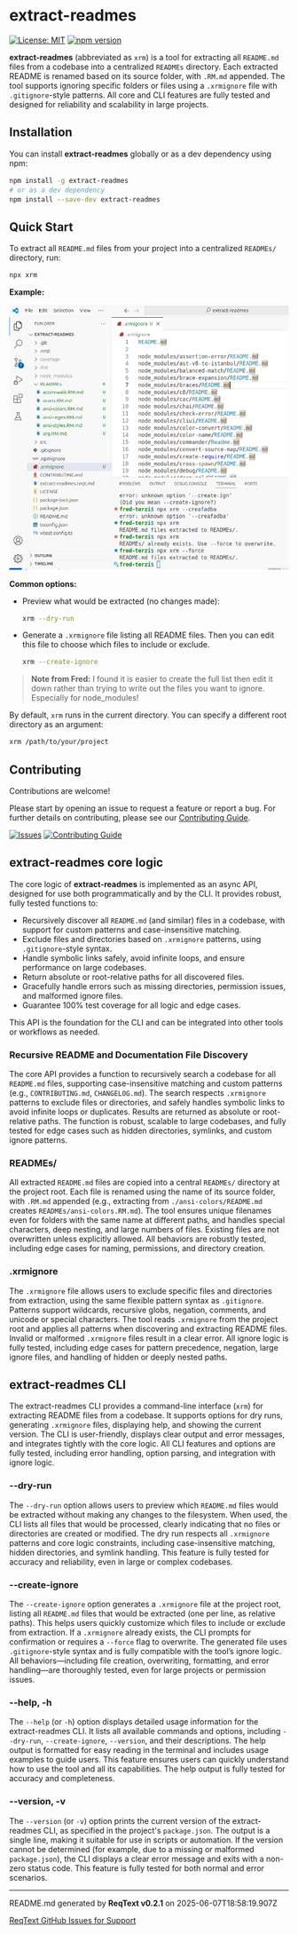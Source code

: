 # extract-readmes

[![License: MIT](https://img.shields.io/badge/License-MIT-blue.svg)](LICENSE)
[![npm version](https://img.shields.io/npm/v/extract-readmes.svg)](https://www.npmjs.com/package/extract-readmes)

**extract-readmes** (abbreviated as `xrm`) is a tool for extracting all `README.md` files from a codebase into a centralized `READMEs` directory. Each extracted README is renamed based on its source folder, with `.RM.md` appended. The tool supports ignoring specific folders or files using a `.xrmignore` file with `.gitignore`-style patterns. All core and CLI features are fully tested and designed for reliability and scalability in large projects.


## Installation

You can install **extract-readmes** globally or as a dev dependency using npm:

```sh
npm install -g extract-readmes
# or as a dev dependency
npm install --save-dev extract-readmes
```

## Quick Start

To extract all `README.md` files from your project into a centralized `READMEs/` directory, run:

```sh
npx xrm
```
**Example:**

![example](.reqt/example.png "Example of extracted READMEs")

**Common options:**

- Preview what would be extracted (no changes made):
  ```sh
  xrm --dry-run
  ```
- Generate a `.xrmignore` file listing all README files. Then you can edit this file to choose which files to include or exclude. 

  ```sh
  xrm --create-ignore
  ```
> **Note from Fred:** I found it is easier to create the full list then edit it down rather than trying to write out the files you want to ignore. Especially for node_modules!

By default, `xrm` runs in the current directory. You can specify a different root directory as an argument:

```sh
xrm /path/to/your/project
```

## Contributing

Contributions are welcome!

Please start by opening an issue to request a feature or report a bug. For further details on contributing, please see our [Contributing Guide](CONTRIBUTING.md).

[![Issues](https://img.shields.io/github/issues/fred-terzi/extract-readmes.svg)](https://github.com/fred-terzi/extract-readmes/issues)
[![Contributing Guide](https://img.shields.io/badge/Contributing-Guide-blue.svg)](CONTRIBUTING.md)

## extract-readmes core logic

The core logic of **extract-readmes** is implemented as an async API, designed for use both programmatically and by the CLI. It provides robust, fully tested functions to:

- Recursively discover all `README.md` (and similar) files in a codebase, with support for custom patterns and case-insensitive matching.
- Exclude files and directories based on `.xrmignore` patterns, using `.gitignore`-style syntax.
- Handle symbolic links safely, avoid infinite loops, and ensure performance on large codebases.
- Return absolute or root-relative paths for all discovered files.
- Gracefully handle errors such as missing directories, permission issues, and malformed ignore files.
- Guarantee 100% test coverage for all logic and edge cases.

This API is the foundation for the CLI and can be integrated into other tools or workflows as needed.

### Recursive README and Documentation File Discovery

The core API provides a function to recursively search a codebase for all `README.md` files, supporting case-insensitive matching and custom patterns (e.g., `CONTRIBUTING.md`, `CHANGELOG.md`). The search respects `.xrmignore` patterns to exclude files or directories, and safely handles symbolic links to avoid infinite loops or duplicates. Results are returned as absolute or root-relative paths. The function is robust, scalable to large codebases, and fully tested for edge cases such as hidden directories, symlinks, and custom ignore patterns.

### READMEs/

All extracted `README.md` files are copied into a central `READMEs/` directory at the project root. Each file is renamed using the name of its source folder, with `.RM.md` appended (e.g., extracting from `./ansi-colors/README.md` creates `READMEs/ansi-colors.RM.md`). The tool ensures unique filenames even for folders with the same name at different paths, and handles special characters, deep nesting, and large numbers of files. Existing files are not overwritten unless explicitly allowed. All behaviors are robustly tested, including edge cases for naming, permissions, and directory creation.

### .xrmignore

The `.xrmignore` file allows users to exclude specific files and directories from extraction, using the same flexible pattern syntax as `.gitignore`. Patterns support wildcards, recursive globs, negation, comments, and unicode or special characters. The tool reads `.xrmignore` from the project root and applies all patterns when discovering and extracting README files. Invalid or malformed `.xrmignore` files result in a clear error. All ignore logic is fully tested, including edge cases for pattern precedence, negation, large ignore files, and handling of hidden or deeply nested paths.

## extract-readmes CLI

The extract-readmes CLI provides a command-line interface (`xrm`) for extracting README files from a codebase. It supports options for dry runs, generating `.xrmignore` files, displaying help, and showing the current version. The CLI is user-friendly, displays clear output and error messages, and integrates tightly with the core logic. All CLI features and options are fully tested, including error handling, option parsing, and integration with ignore logic.

### --dry-run

The `--dry-run` option allows users to preview which `README.md` files would be extracted without making any changes to the filesystem. When used, the CLI lists all files that would be processed, clearly indicating that no files or directories are created or modified. The dry run respects all `.xrmignore` patterns and core logic constraints, including case-insensitive matching, hidden directories, and symlink handling. This feature is fully tested for accuracy and reliability, even in large or complex codebases.

### --create-ignore

The `--create-ignore` option generates a `.xrmignore` file at the project root, listing all `README.md` files that would be extracted (one per line, as relative paths). This helps users quickly customize which files to include or exclude from extraction. If a `.xrmignore` already exists, the CLI prompts for confirmation or requires a `--force` flag to overwrite. The generated file uses `.gitignore`-style syntax and is fully compatible with the tool’s ignore logic. All behaviors—including file creation, overwriting, formatting, and error handling—are thoroughly tested, even for large projects or permission issues.

### --help, -h

The `--help` (or `-h`) option displays detailed usage information for the extract-readmes CLI. It lists all available commands and options, including `--dry-run`, `--create-ignore`, `--version`, and their descriptions. The help output is formatted for easy reading in the terminal and includes usage examples to guide users. This feature ensures users can quickly understand how to use the tool and all its capabilities. The help output is fully tested for accuracy and completeness.

### --version, -v

The `--version` (or `-v`) option prints the current version of the extract-readmes CLI, as specified in the project's `package.json`. The output is a single line, making it suitable for use in scripts or automation. If the version cannot be determined (for example, due to a missing or malformed `package.json`), the CLI displays a clear error message and exits with a non-zero status code. This feature is fully tested for both normal and error scenarios.

---
README.md generated by **ReqText v0.2.1** on 2025-06-07T18:58:19.907Z

[ReqText GitHub Issues for Support](https://github.com/fred-terzi/reqtext/issues)
